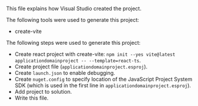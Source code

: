 This file explains how Visual Studio created the project.

The following tools were used to generate this project:
- create-vite

The following steps were used to generate this project:
- Create react project with create-vite: `npm init --yes vite@latest applicationdomainproject -- --template=react-ts`.
- Create project file (`applicationdomainproject.esproj`).
- Create `launch.json` to enable debugging.
- Create `nuget.config` to specify location of the JavaScript Project System SDK (which is used in the first line in `applicationdomainproject.esproj`).
- Add project to solution.
- Write this file.
